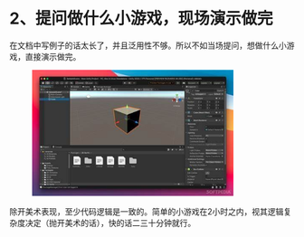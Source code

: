 # 2、提问做什么小游戏，现场演示做完

在文档中写例子的话太长了，并且泛用性不够。所以不如当场提问，想做什么小游戏，直接演示做完。

<figure><img src="../.gitbook/assets/OIP-C.jpeg" alt="" width="356"><figcaption></figcaption></figure>

除开美术表现，至少代码逻辑是一致的。简单的小游戏在2小时之内，视其逻辑复杂度决定（抛开美术的话），快的话二三十分钟就行。

